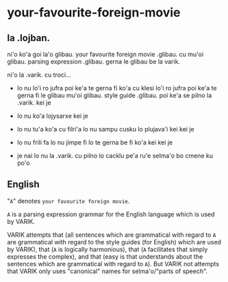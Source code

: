 # your-favourite-foreign-movie

## la .lojban.
ni'o ko'a goi la'o glibau. your favourite foreign movie .glibau. cu mu'oi glibau. parsing expression .glibau. gerna le glibau be la varik.

ni'o la .varik. cu troci...

* lo nu lo'i ro jufra poi ke'a te gerna fi ko'a cu klesi lo'i ro jufra poi ke'a te gerna fi le glibau mu'oi glibau. style guide .glibau. poi ke'a se pilno la .varik. kei je

* lo nu ko'a lojysarxe kei je

* lo nu tu'a ko'a cu filri'a lo nu sampu cusku lo plujava'i kei kei je

* lo nu frili fa lo nu jimpe fi lo te gerna be fi ko'a kei kei je

* je nai lo nu la .varik. cu pilno lo cacklu pe'a ru'e selma'o bo cmene ku po'o

## English
"`A`" denotes `your favourite foreign movie`.

`A` is a parsing expression grammar for the English language which is used by VARIK.

VARIK attempts that (all sentences which are grammatical with regard to `A` are grammatical with regard to the style guides (for English) which are used by VARIK), that (`A` is logically harmonious), that (`A` facilitates that simply expresses the complex), and that (easy is that understands about the sentences which are grammatical with regard to `A`).  But VARIK not attempts that VARIK only uses "canonical" names for selma'o/"parts of speech".
